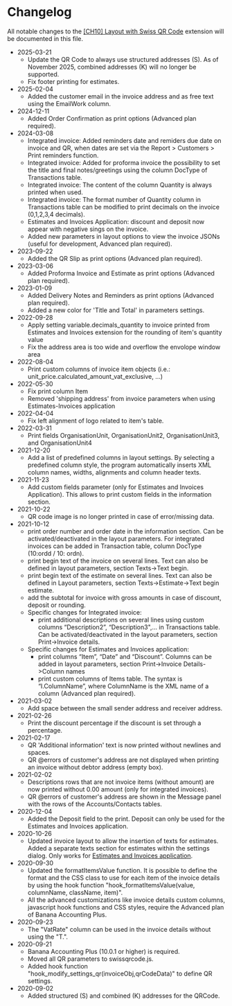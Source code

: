 # Changelog

All notable changes to the [[CH10] Layout with Swiss QR Code](https://www.banana.ch/apps/en/node/9338) extension will be documented in this file.  

* 2025-03-21
	* Update the QR Code to always use structured addresses (S). As of November 2025, combined addresses (K) will no longer be supported.
	* Fix footer printing for estimates.  
* 2025-02-04
	* Added the customer email in the invoice address and as free text using the EmailWork column.
* 2024-12-11
	* Added Order Confirmation as print options (Advanced plan required).
* 2024-03-08
	* Integrated invoice: Added reminders date and remiders due date on invoice and QR, when dates are set via the Report > Customers > Print reminders function.
	* Integrated invoice: Added for proforma invoice the possibility to set the title and final notes/greetings using the column DocType of Transactions table.
	* Integrated invoice: The content of the column Quantity is always printed when used.
	* Integrated invoice: The format number of Quantity column in Transactions table can be modified to print decimals on the invoice (0,1,2,3,4 decimals).
	* Estimates and Invoices Application: discount and deposit now appear with negative sings on the invoice.
	* Added new parameters in layout options to view the invoice JSONs (useful for development, Advanced plan required).  
* 2023-09-22
	* Added the QR Slip as print options (Advanced plan required).  
* 2023-03-06
	* Added Proforma Invoice and Estimate as print options (Advanced plan required).  
* 2023-01-09
	* Added Delivery Notes and Reminders as print options (Advanced plan required).
	* Added a new color for 'Title and Total' in parameters settings.  
* 2022-09-28
    * Apply setting variable.decimals_quantity to invoice printed from Estimates and Invoices extension
      for the rounding of item's quantity value
    * Fix the address area is too wide and overflow the envolope window area  
* 2022-08-04
    * Print custom columns of invoice item objects (i.e.: unit_price.calculated_amount_vat_exclusive, ...)  
* 2022-05-30
	* Fix print column Item  
	* Removed 'shipping address' from invoice parameters when using Estimates-Invoices application  
* 2022-04-04
	* Fix left alignment of logo related to item's table.  
* 2022-03-31
	* Print fields OrganisationUnit, OrganisationUnit2, OrganisationUnit3, and OrganisationUnit4  
* 2021-12-20
	* Add a list of predefined columns in layout settings. By selecting a predefined column style, the program automatically inserts XML column names, widths, alignments and column header texts.  
* 2021-11-23
	* Add custom fields parameter (only for Estimates and Invoices Application). This allows to print custom fields in the information section.  
* 2021-10-22
	* QR code image is no longer printed in case of error/missing data.  
* 2021-10-12
	* print order number and order date in the information section. Can be activated/deactivated in the layout parameters. For integrated invoices can be added in Transaction table, column DocType (10:ordd / 10: ordn).
	* print begin text of the invoice on several lines. Text can also be defined in layout parameters, section Texts->Text begin.
	* print begin text of the estimate on several lines. Text can also be defined in Layout parameters, section Texts->Estimate->Text begin estimate.
	* add the subtotal for invoice with gross amounts in case of discount, deposit or rounding.
	* Specific changes for Integrated invoice:
		* print additional descriptions on several lines using custom columns “Description2”, “Description3",… in Transactions table. Can be activated/deactivated in the layout parameters, section Print->Invoice details.   
	* Specific changes for Estimates and Invoices application:
		* print columns “Item”, “Date” and “Discount”. Columns can be added in layout parameters, section Print->Invoice Details->Column names
		* print custom columns of Items table. The syntax is “I.ColumnName”, where ColumnName is the XML name of a column (Advanced plan required).  
* 2021-03-02
	* Add space between the small sender address and receiver address.  
* 2021-02-26
	* Print the discount percentage if the discount is set through a percentage.  
* 2021-02-17
	* QR 'Additional information' text is now printed without newlines and spaces.
	* QR @errors of customer's address are not displayed when printing an invoice without debtor address (empty box).  
* 2021-02-02
	* Descriptions rows that are not invoice items (without amount) are now printed without 0.00 amount (only for integrated invoices).
	* QR @errors of customer's address are shown in the Message panel with the rows of the Accounts/Contacts tables.  
* 2020-12-04
	* Added the Deposit field to the print. Deposit can only be used for the Estimates and Invoices application.  
* 2020-10-26
	* Updated invoice layout to allow the insertion of texts for estimates. Added a separate texts section for estimates within the settings dialog. Only works for [Estimates and Invoices application](https://www.banana.ch/doc/en/node/9752).  
* 2020-09-30
	* Updated the formatItemsValue function. It is possible to define the format and the CSS class to use for each item of the invoice details by using the hook function "hook_formatItemsValue(value, columnName, className, item)".
	* All the advanced customizations like invoice details custom columns, javascript hook functions and CSS styles, require the Advanced plan of Banana Accounting Plus.  
* 2020-09-23
	* The "VatRate" column can be used in the invoice details without using the "T.".  
* 2020-09-21
	* Banana Accounting Plus (10.0.1 or higher) is required.
	* Moved all QR parameters to swissqrcode.js.
	* Added hook function "hook_modify_settings_qr(invoiceObj,qrCodeData)" to define QR settings.  
* 2020-09-02
	* Added structured (S) and combined (K) addresses for the QRCode.  
